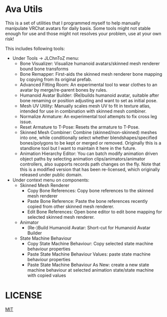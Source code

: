 # Ava Utils

This is a set of utilities that I programmed myself to help manually manipulate VRChat avatars for daily basis. Some tools might not stable enough for use and those might not resolves your problem, use at your own risk!

This includes following tools:

- Under Tools -> JLChnToZ menu:
  - Bone Visualizer: Visualize humanoid avatars/skinned mesh renderer bound bone transforms
  - Bone Remapper: First-aids the skinned mesh renderer bone mapping by copying from its original prefab.
  - Advanced Fitting Room: An experimental tool to wear clothes to an avatar by merge/re-parent bones by rules.
  - Humanoid Avatar Builder: (Re)builds humanoid avatar, suitable after bone renaming or position adjusting and want to set as initial pose.
  - Mesh UV Utility: Manually scales mesh UV to fit in texture atlas, intended for use in combination with skinned mesh combiner.
  - Normalize Armature: An experimental tool attempts to fix cross leg issue.
  - Reset Armature to T-Pose: Resets the armature to T-Pose.
  - Skinned Mesh Combiner: Combine (skinned/non-skinned) meshes into one, while conditionally select whether blendshapes/specified bones/polygons to be kept or merged or removed. Originally this is a standlone tool but I want to maintain it here in the future.
  - Animation Hierarchy Editor: You can batch modify animation driven object paths by selecting animation clips/animators/animator controllers, also supports records path changes on the fly. Note that this is a modified version that has been re-licensed, which originally released under public domain.
- Under context menu on components:
  - Skinned Mesh Renderer
    - Copy Bone References: Copy bone references to the skinned mesh renderer
    - Paste Bone Reference: Paste the bone references recently copied from other skinned mesh renderer.
    - Edit Bone References: Open bone editor to edit bone mapping for selected skinned mesh renderer.
  - Animator
    - (Re-)Build Humanoid Avatar: Short-cut for Humanoid Avatar Builder
  - State Machine Behaviour
    - Copy State Machine Behaviour: Copy selected state machine behaviour properties
    - Paste State Machine Behaviour Values: paste state machine behaviour properties
    - Paste State Machine Behaviour As New: create a new state machine behaviour at selected animation state/state machine with copied values

# LICENSE

[MIT](LICENSE)